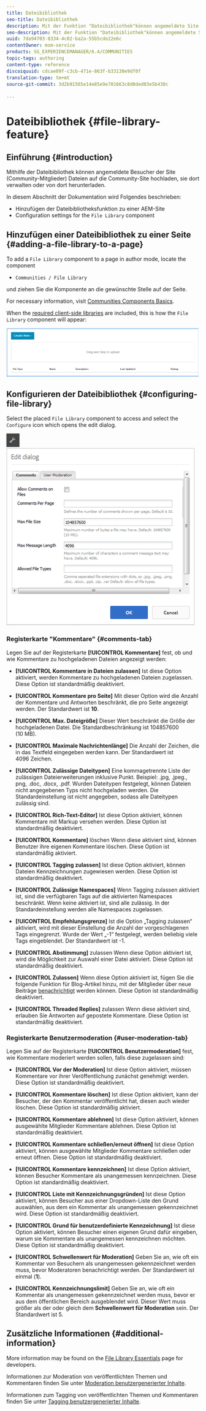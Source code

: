 ```yaml
---
title: Dateibibliothek
seo-title: Dateibibliothek
description: Mit der Funktion "Dateibibliothek"können angemeldete Site-Besucher Dateien hochladen, verwalten und herunterladen
seo-description: Mit der Funktion "Dateibibliothek"können angemeldete Site-Besucher Dateien hochladen, verwalten und herunterladen
uuid: 7da94703-8334-4c02-ba2a-55b5cde22e6c
contentOwner: msm-service
products: SG_EXPERIENCEMANAGER/6.4/COMMUNITIES
topic-tags: authoring
content-type: reference
discoiquuid: cdcae09f-c3cb-471e-863f-b33130e9df0f
translation-type: tm+mt
source-git-commit: 3d2b91565e14e85e9e701663c8d0ded03e5b430c

---
```



# Dateibibliothek {#file-library-feature}

## Einführung {#introduction}

Mithilfe der Dateibibliothek können angemeldete Besucher der Site (Community-Mitglieder) Dateien auf die Community-Site hochladen, sie dort verwalten oder von dort herunterladen.

In diesem Abschnitt der Dokumentation wird Folgendes beschrieben:

* Hinzufügen der Dateibibliotheksfunktion zu einer AEM-Site
* Configuration settings for the `File Library` component

## Hinzufügen einer Dateibibliothek zu einer Seite {#adding-a-file-library-to-a-page}

To add a `File Library` component to a page in author mode, locate the component

* `Communities / File Library`

und ziehen Sie die Komponente an die gewünschte Stelle auf der Seite.

For necessary information, visit [Communities Components Basics](basics.md).

When the [required client-side libraries](essentials-file-library.md#essentials-for-client-side) are included, this is how the `File Library` component will appear:

![chlimage_1-430](assets/chlimage_1-430.png)

## Konfigurieren der Dateibibliothek {#configuring-file-library}

Select the placed `File Library` component to access and select the `Configure` icon which opens the edit dialog.

![chlimage_1-431](assets/chlimage_1-431.png) ![chlimage_1-432](assets/chlimage_1-432.png)

### Registerkarte &quot;Kommentare&quot; {#comments-tab}

Legen Sie auf der Registerkarte **[!UICONTROL Kommentare]** fest, ob und wie Kommentare zu hochgeladenen Dateien angezeigt werden:

* **[!UICONTROL Kommentare in Dateien zulassen]** Ist diese Option aktiviert, werden Kommentare zu hochgeladenen Dateien zugelassen. Diese Option ist standardmäßig deaktiviert.

* **[!UICONTROL Kommentare pro Seite]** Mit dieser Option wird die Anzahl der Kommentare und Antworten beschränkt, die pro Seite angezeigt werden. Der Standardwert ist **10**.

* **[!UICONTROL Max. Dateigröße]** Dieser Wert beschränkt die Größe der hochgeladenen Datei. Die Standardbeschränkung ist 104857600 (10 MB).

* **[!UICONTROL Maximale Nachrichtenlänge]** Die Anzahl der Zeichen, die in das Textfeld eingegeben werden kann. Der Standardwert ist 4096 Zeichen.

* **[!UICONTROL Zulässige Dateitypen]** Eine kommagetrennte Liste der zulässigen Dateierweiterungen inklusive Punkt. Beispiel: .jpg, .jpeg., png, .doc, .docx, .pdf. Wurden Dateitypen festgelegt, können Dateien nicht angegebenen Typs nicht hochgeladen werden. Die Standardeinstellung ist nicht angegeben, sodass alle Dateitypen zulässig sind.

* **[!UICONTROL Rich-Text-Editor]** Ist diese Option aktiviert, können Kommentare mit Markup versehen werden. Diese Option ist standardmäßig deaktiviert.

* **[!UICONTROL Kommentare]** löschen Wenn diese aktiviert sind, können Benutzer ihre eigenen Kommentare löschen. Diese Option ist standardmäßig aktiviert.

* **[!UICONTROL Tagging zulassen]** Ist diese Option aktiviert, können Dateien Kennzeichnungen zugewiesen werden. Diese Option ist standardmäßig deaktiviert.

* **[!UICONTROL Zulässige Namespaces]** Wenn Tagging zulassen aktiviert ist, sind die verfügbaren Tags auf die aktivierten Namespaces beschränkt. Wenn keine aktiviert ist, sind alle zulässig. In der Standardeinstellung werden alle Namespaces zugelassen.

* **[!UICONTROL Empfehlungsgrenze]** Ist die Option „Tagging zulassen“ aktiviert, wird mit dieser Einstellung die Anzahl der vorgeschlagenen Tags eingegrenzt. Wurde der Wert „-1“ festgelegt, werden beliebig viele Tags eingeblendet. Der Standardwert ist -1.

* **[!UICONTROL Abstimmung]** zulassen Wenn diese Option aktiviert ist, wird die Möglichkeit zur Auswahl einer Datei aktiviert. Diese Option ist standardmäßig deaktiviert.

* **[!UICONTROL Zulassen]** Wenn diese Option aktiviert ist, fügen Sie die folgende Funktion für Blog-Artikel hinzu, mit der Mitglieder über neue Beiträge [benachrichtigt](notifications.md) werden können. Diese Option ist standardmäßig deaktiviert.

* **[!UICONTROL Threaded Replies]** zulassen Wenn diese aktiviert sind, erlauben Sie Antworten auf gepostete Kommentare. Diese Option ist standardmäßig deaktiviert.

### Registerkarte Benutzermoderation {#user-moderation-tab}

Legen Sie auf der Registerkarte **[!UICONTROL Benutzermoderation]** fest, wie Kommentare moderiert werden sollen, falls diese zugelassen sind:

* **[!UICONTROL Vor der Moderation]** Ist diese Option aktiviert, müssen Kommentare vor ihrer Veröffentlichung zunächst genehmigt werden. Diese Option ist standardmäßig deaktiviert.

* **[!UICONTROL Kommentare löschen]** Ist diese Option aktiviert, kann der Besucher, der den Kommentar veröffentlicht hat, diesen auch wieder löschen. Diese Option ist standardmäßig aktiviert.

* **[!UICONTROL Kommentare ablehnen]** Ist diese Option aktiviert, können ausgewählte Mitglieder Kommentare ablehnen. Diese Option ist standardmäßig deaktiviert.

* **[!UICONTROL Kommentare schließen/erneut öffnen]** Ist diese Option aktiviert, können ausgewählte Mitglieder Kommentare schließen oder erneut öffnen. Diese Option ist standardmäßig deaktiviert.

* **[!UICONTROL Kommentare kennzeichnen]** Ist diese Option aktiviert, können Besucher Kommentare als unangemessen kennzeichnen. Diese Option ist standardmäßig deaktiviert.

* **[!UICONTROL Liste mit Kennzeichnungsgründen]** Ist diese Option aktiviert, können Besucher aus einer Dropdown-Liste den Grund auswählen, aus dem ein Kommentar als unangemessen gekennzeichnet wird. Diese Option ist standardmäßig deaktiviert.

* **[!UICONTROL Grund für benutzerdefinierte Kennzeichnung]** Ist diese Option aktiviert, können Besucher einen eigenen Grund dafür eingeben, warum sie Kommentare als unangemessen kennzeichnen möchten. Diese Option ist standardmäßig deaktiviert.

* **[!UICONTROL Schwellenwert für Moderation]** Geben Sie an, wie oft ein Kommentar von Besuchern als unangemessen gekennzeichnet werden muss, bevor Moderatoren benachrichtigt werden. Der Standardwert ist einmal (**1**).

* **[!UICONTROL Kennzeichnungslimit]** Geben Sie an, wie oft ein Kommentar als unangemessen gekennzeichnet werden muss, bevor er aus dem öffentlichen Bereich ausgeblendet wird. Dieser Wert muss größer als der oder gleich dem **Schwellenwert für Moderation** sein. Der Standardwert ist 5.

## Zusätzliche Informationen {#additional-information}

More information may be found on the [File Library Essentials](essentials-file-library.md) page for developers.

Informationen zur Moderation von veröffentlichten Themen und Kommentaren finden Sie unter [Moderation benutzergenerierter Inhalte](moderate-ugc.md).

Informationen zum Tagging von veröffentlichten Themen und Kommentaren finden Sie unter [Tagging benutzergenerierter Inhalte](tag-ugc.md).
